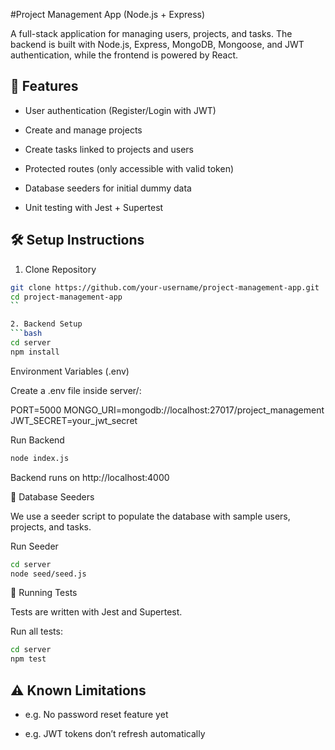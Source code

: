 #Project Management App (Node.js + Express)

A full-stack application for managing users, projects, and tasks.
The backend is built with Node.js, Express, MongoDB, Mongoose, and JWT authentication, while the frontend is powered by React.

## 🚀 Features

- User authentication (Register/Login with JWT)

- Create and manage projects

- Create tasks linked to projects and users

- Protected routes (only accessible with valid token)

- Database seeders for initial dummy data

- Unit testing with Jest + Supertest

## 🛠️ Setup Instructions
1. Clone Repository
```bash
git clone https://github.com/your-username/project-management-app.git
cd project-management-app
``

2. Backend Setup
```bash
cd server
npm install
```

Environment Variables (.env)

Create a .env file inside server/:

PORT=5000
MONGO_URI=mongodb://localhost:27017/project_management
JWT_SECRET=your_jwt_secret

Run Backend
```bash
node index.js
```


Backend runs on http://localhost:4000


🌱 Database Seeders

We use a seeder script to populate the database with sample users, projects, and tasks.

Run Seeder
```bash
cd server
node seed/seed.js
```

🧪 Running Tests

Tests are written with Jest and Supertest.

Run all tests:
```bash
cd server
npm test
```

## ⚠️ Known Limitations
<!-- TODO: Fill this section -->

- e.g. No password reset feature yet

- e.g. JWT tokens don’t refresh automatically